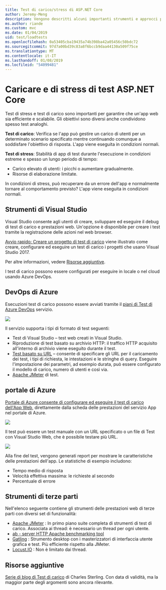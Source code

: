 ```yaml
---
title: Test di carico/stress di ASP.NET Core
author: Jeremy-Meng
description: Vengono descritti alcuni importanti strumenti e approcci per test di carico e delle App ASP.NET Core di test di stress.
ms.author: riande
ms.custom: mvc
ms.date: 01/04/2019
uid: test/loadtests
ms.openlocfilehash: 0a53405cba19435a74b398ba42a05456c50bdc72
ms.sourcegitcommit: 97d7a00bd39c83a8f6bccb9daa44130a509f75ce
ms.translationtype: MT
ms.contentlocale: it-IT
ms.lasthandoff: 01/08/2019
ms.locfileid: "54099481"
---
```

# <a name="load-and-stress-testing-aspnet-core"></a>Caricare e di stress di test ASP.NET Core

Test di stress e test di carico sono importanti per garantire che un'app web sia efficiente e scalabile. Gli obiettivi sono diversi anche condividono spesso test analoghi.

**Test di carico**: Verifica se l'app può gestire un carico di utenti per un determinato scenario specificato mentre continuando comunque a soddisfare l'obiettivo di risposta. L'app viene eseguita in condizioni normali.

**Test di stress**: Stabilità di app di test durante l'esecuzione in condizioni estreme e spesso un lungo periodo di tempo:

* Carico elevato di utenti: i picchi o aumentare gradualmente.
* Risorse di elaborazione limitate.  

In condizioni di stress, può recuperare da un errore dell'app e normalmente tornare al comportamento previsto? L'app viene eseguita in condizioni normali.

## <a name="visual-studio-tools"></a>Strumenti di Visual Studio

Visual Studio consente agli utenti di creare, sviluppare ed eseguire il debug di test di carico e prestazioni web. Un'opzione è disponibile per creare i test tramite la registrazione delle azioni nel web browser.

[Avvio rapido: Creare un progetto di test di carico](/visualstudio/test/quickstart-create-a-load-test-project?view=vs-2017) viene illustrato come creare, configurare ed eseguire un test di carico i progetti che usano Visual Studio 2017.

Per altre informazioni, vedere [Risorse aggiuntive](#add).

I test di carico possono essere configurati per eseguire in locale o nel cloud usando Azure DevOps.

## <a name="azure-devops"></a>DevOps di Azure

Esecuzioni test di carico possono essere avviati tramite il [piani di Test di Azure DevOps](/azure/devops/test/load-test/index?view=vsts) servizio.

![](./load-tests/_static/azure-devops-load-test.png)

Il servizio supporta i tipi di formato di test seguenti:

- Test di Visual Studio – test web creati in Visual Studio.
- Riproduzione di test basato su archivio HTTP: il traffico HTTP acquisito all'interno di archivio viene eseguito durante il test.
- [Test basato su URL](/azure/devops/test/load-test/get-started-simple-cloud-load-test?view=vsts) – consente di specificare gli URL per il caricamento dei test, i tipi di richiesta, le intestazioni e le stringhe di query. Eseguire l'impostazione dei parametri, ad esempio durata, può essere configurato il modello di carico, numero di utenti e così via.
- [Apache JMeter](https://jmeter.apache.org/) di test.

## <a name="azure-portal"></a>portale di Azure

[Portale di Azure consente di configurare ed eseguire il test di carico dell'App Web,](/azure/devops/test/load-test/app-service-web-app-performance-test?view=vsts) direttamente dalla scheda delle prestazioni del servizio App nel portale di Azure.

![](./load-tests/_static/azure-appservice-perf-test.png)

Il test può essere un test manuale con un URL specificato o un file di Test con Visual Studio Web, che è possibile testare più URL.

![](./load-tests/_static/azure-appservice-perf-test-config.png)

Alla fine del test, vengono generati report per mostrare le caratteristiche delle prestazioni dell'app. Le statistiche di esempio includono:

- Tempo medio di risposta
- Velocità effettiva massima: le richieste al secondo
- Percentuale di errore

## <a name="third-party-tools"></a>Strumenti di terze parti

Nell'elenco seguente contiene gli strumenti delle prestazioni web di terze parti con diversi set di funzionalità:

- [Apache JMeter](https://jmeter.apache.org/) : In primo piano suite completa di strumenti di test di carico. Associata ai thread: è necessario un thread per ogni utente.
- [ab - server HTTP Apache benchmarking tool](https://httpd.apache.org/docs/2.4/programs/ab.html)
- [Gatling](https://gatling.io/) : Strumento desktop con i masterizzatori di interfaccia utente grafica e test. Più efficiente rispetto alla JMeter.
- [Locust.IO](https://locust.io/) : Non è limitato dai thread.

<a name="add"></a>
## <a name="additional-resources"></a>Risorse aggiuntive

[Serie di blog di Test di carico](https://blogs.msdn.microsoft.com/charles_sterling/2015/06/01/load-test-series-part-i-creating-web-performance-tests-for-a-load-test/) di Charles Sterling. Con data di validità, ma la maggior parte degli argomenti sono ancora rilevante.